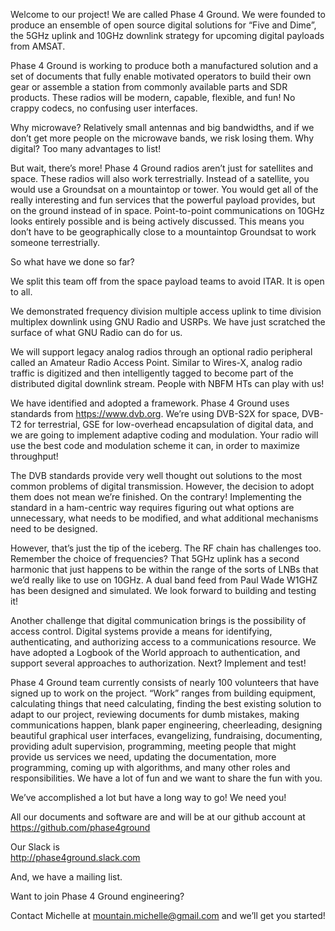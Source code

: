 Welcome to our project! We are called Phase 4 Ground. We were founded to
produce an ensemble of open source digital solutions for “Five and
Dime”, the 5GHz uplink and 10GHz downlink strategy for upcoming digital
payloads from AMSAT.

Phase 4 Ground is working to produce both a manufactured solution and a
set of documents that fully enable motivated operators to build their
own gear or assemble a station from commonly available parts and SDR
products. These radios will be modern, capable, flexible, and fun! No
crappy codecs, no confusing user interfaces.

Why microwave? Relatively small antennas and big bandwidths, and if we
don’t get more people on the microwave bands, we risk losing them. Why
digital? Too many advantages to list!

But wait, there’s more! Phase 4 Ground radios aren’t just for satellites
and space. These radios will also work terrestrially. Instead of a
satellite, you would use a Groundsat on a mountaintop or tower. You
would get all of the really interesting and fun services that the
powerful payload provides, but on the ground instead of in space.
Point-to-point communications on 10GHz looks entirely possible and is
being actively discussed. This means you don’t have to be geographically
close to a mountaintop Groundsat to work someone terrestrially.

So what have we done so far?

We split this team off from the space payload teams to avoid ITAR. It is
open to all.

We demonstrated frequency division multiple access uplink to time
division multiplex downlink using GNU Radio and USRPs. We have just
scratched the surface of what GNU Radio can do for us.

We will support legacy analog radios through an optional radio
peripheral called an Amateur Radio Access Point. Similar to Wires-X,
analog radio traffic is digitized and then intelligently tagged to
become part of the distributed digital downlink stream. People with NBFM
HTs can play with us!

We have identified and adopted a framework. Phase 4 Ground uses
standards from https://www.dvb.org. We’re using DVB-S2X for space,
DVB-T2 for terrestrial, GSE for low-overhead encapsulation of digital
data, and we are going to implement adaptive coding and modulation. Your
radio will use the best code and modulation scheme it can, in order to
maximize throughput!

The DVB standards provide very well thought out solutions to the most
common problems of digital transmission. However, the decision to adopt
them does not mean we’re finished. On the contrary! Implementing the
standard in a ham-centric way requires figuring out what options are
unnecessary, what needs to be modified, and what additional mechanisms
need to be designed.

However, that’s just the tip of the iceberg. The RF chain has challenges
too. Remember the choice of frequencies? That 5GHz uplink has a second
harmonic that just happens to be within the range of the sorts of LNBs
that we’d really like to use on 10GHz. A dual band feed from Paul Wade
W1GHZ has been designed and simulated. We look forward to building and
testing it!

Another challenge that digital communication brings is the possibility
of access control. Digital systems provide a means for identifying,
authenticating, and authorizing access to a communications resource. We
have adopted a Logbook of the World approach to authentication, and
support several approaches to authorization. Next? Implement and test!

Phase 4 Ground team currently consists of nearly 100 volunteers that
have signed up to work on the project. “Work” ranges from building
equipment, calculating things that need calculating, finding the best
existing solution to adapt to our project, reviewing documents for dumb
mistakes, making communications happen, blank paper engineering,
cheerleading, designing beautiful graphical user interfaces,
evangelizing, fundraising, documenting, providing adult supervision,
programming, meeting people that might provide us services we need,
updating the documentation, more programming, coming up with algorithms,
and many other roles and responsibilities. We have a lot of fun and we
want to share the fun with you.

We’ve accomplished a lot but have a long way to go! We need you!

All our documents and software are and will be at our github account at
<https://github.com/phase4ground>

Our Slack is  
<http://phase4ground.slack.com>  
  
And, we have a mailing list.  
  
Want to join Phase 4 Ground engineering?

Contact Michelle at <mountain.michelle@gmail.com> and we’ll get you
started!
